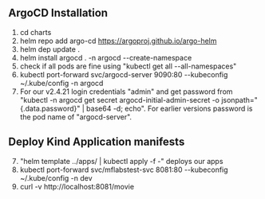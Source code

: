 ## ArgoCD Installation
1) cd charts
1) helm repo add argo-cd https://argoproj.github.io/argo-helm
2) helm dep update .
3) helm install argocd .  -n argocd  --create-namespace
4) check if all pods are fine using "kubectl get all --all-namespaces"
5) kubectl port-forward svc/argocd-server 9090:80 --kubeconfig ~/.kube/config -n argocd
6) For our v2.4.21 login credentials "admin" and get password from "kubectl -n argocd get secret argocd-initial-admin-secret -o jsonpath="{.data.password}" | base64 -d; echo". For earlier versions 
password is the pod name of "argocd-server".

## Deploy Kind Application manifests 
7) "helm template ../apps/ | kubectl apply -f -" deploys our apps
8) kubectl port-forward svc/mflabstest-svc 8081:80 --kubeconfig ~/.kube/config -n dev
9) curl -v http://localhost:8081/movie